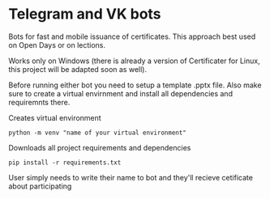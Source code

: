 # Telegram and VK bots
Bots for fast and mobile issuance of certificates. This approach best used on Open Days or on lections.

Works only on Windows (there is already a version of Certificater for Linux, this project will be adapted soon as well).

Before running either bot  you need to setup a template .pptx file. Also make sure to create a virtual envirnment and install all dependencies and requiremnts there.

Creates virtual environment

    python -m venv "name of your virtual environment"

Downloads all project requirements and dependencies

    pip install -r requirements.txt

User simply needs to write their name to bot and they'll recieve cetificate about participating
